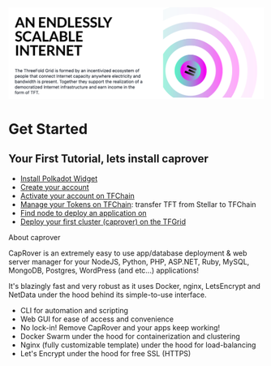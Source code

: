 ![](img/endlessscalable.png)

# Get Started

<!-- ## What do you need to know?

- [The Basic Concepts of TFGrid 3.0](tfgrid3_what_to_know) -->

## Your First Tutorial, lets install caprover

- [Install Polkadot Widget](tfchain_portal_polkadot_widget)
- [Create your account](tfchain_portal_polkadot_create_account)
- [Activate your account on TFChain](tfchain_portal_ui_activation)
- [Manage your Tokens on TFChain](tfchain_portal_ui_tokens): transfer TFT from Stellar to TFChain
- [Find node to deploy an application on](explorer_find_capacity)
- [Deploy your first cluster (caprover) on the TFGrid](weblets_caprover)

About caprover

CapRover is an extremely easy to use app/database deployment & web server manager for your NodeJS, Python, PHP, ASP.NET, Ruby, MySQL, MongoDB, Postgres, WordPress (and etc...) applications!

It's blazingly fast and very robust as it uses Docker, nginx, LetsEncrypt and NetData under the hood behind its simple-to-use interface.

- CLI for automation and scripting
- Web GUI for ease of access and convenience
- No lock-in! Remove CapRover and your apps keep working!
- Docker Swarm under the hood for containerization and clustering
- Nginx (fully customizable template) under the hood for load-balancing
- Let's Encrypt under the hood for free SSL (HTTPS)


